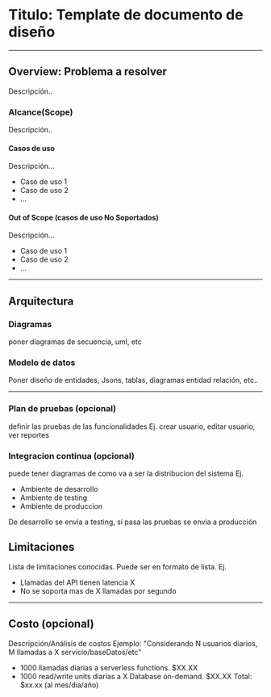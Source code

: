 # Titulo: Template de documento de diseño
---
## Overview: Problema a resolver
Descripción..

### Alcance(Scope)
Descripción..

#### Casos de uso
Descripción...
* Caso de uso 1
* Caso de uso 2
* ...

#### Out of Scope (casos de uso No Soportados)
Descripción...
* Caso de uso 1
* Caso de uso 2
* ...
---
## Arquitectura

### Diagramas
poner diagramas de secuencia, uml, etc

### Modelo de datos
Poner diseño de entidades, Jsons, tablas, diagramas entidad relación, etc..

---

### Plan de pruebas (opcional)
definir las pruebas de las funcionalidades
Ej.
crear usuario, editar usuario, ver reportes

### Integracion continua (opcional)
puede tener diagramas de como va a ser la distribucion del sistema
Ej.
* Ambiente de desarrollo
* Ambiente de testing
* Ambiente de produccion

 De desarrollo se envia a testing, si pasa las pruebas se envia a producción

## Limitaciones
Lista de limitaciones conocidas. Puede ser en formato de lista.
Ej.
* Llamadas del API tienen latencia X
* No se soporta mas de X llamadas por segundo
---
## Costo (opcional)
Descripción/Análisis de costos
Ejemplo:
"Considerando N usuarios diarios, M llamadas a X servicio/baseDatos/etc"
* 1000 llamadas diarias a serverless functions. $XX.XX
* 1000 read/write units diarias a X Database on-demand. $XX.XX
Total: $xx.xx (al mes/dia/año)
